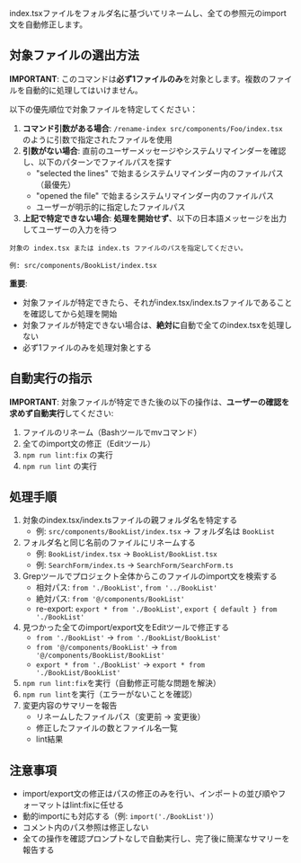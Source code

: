 index.tsxファイルをフォルダ名に基づいてリネームし、全ての参照元のimport文を自動修正します。

## 対象ファイルの選出方法

**IMPORTANT**: このコマンドは**必ず1ファイルのみ**を対象とします。複数のファイルを自動的に処理してはいけません。

以下の優先順位で対象ファイルを特定してください：

1. **コマンド引数がある場合**: `/rename-index src/components/Foo/index.tsx` のように引数で指定されたファイルを使用
2. **引数がない場合**: 直前のユーザーメッセージやシステムリマインダーを確認し、以下のパターンでファイルパスを探す
   - "selected the lines" で始まるシステムリマインダー内のファイルパス（最優先）
   - "opened the file" で始まるシステムリマインダー内のファイルパス
   - ユーザーが明示的に指定したファイルパス
3. **上記で特定できない場合**: **処理を開始せず**、以下の日本語メッセージを出力してユーザーの入力を待つ

```
対象の index.tsx または index.ts ファイルのパスを指定してください。

例: src/components/BookList/index.tsx
```

**重要**:

- 対象ファイルが特定できたら、それがindex.tsx/index.tsファイルであることを確認してから処理を開始
- 対象ファイルが特定できない場合は、**絶対に**自動で全てのindex.tsxを処理しない
- 必ず1ファイルのみを処理対象とする

## 自動実行の指示

**IMPORTANT**: 対象ファイルが特定できた後の以下の操作は、**ユーザーの確認を求めず自動実行**してください:

1. ファイルのリネーム（Bashツールでmvコマンド）
2. 全てのimport文の修正（Editツール）
3. `npm run lint:fix` の実行
4. `npm run lint` の実行

## 処理手順

1. 対象のindex.tsx/index.tsファイルの親フォルダ名を特定する
   - 例: `src/components/BookList/index.tsx` → フォルダ名は `BookList`
2. フォルダ名と同じ名前のファイルにリネームする
   - 例: `BookList/index.tsx` → `BookList/BookList.tsx`
   - 例: `SearchForm/index.ts` → `SearchForm/SearchForm.ts`
3. Grepツールでプロジェクト全体からこのファイルのimport文を検索する
   - 相対パス: `from './BookList'`, `from '../BookList'`
   - 絶対パス: `from '@/components/BookList'`
   - re-export: `export * from './BookList'`, `export { default } from './BookList'`
4. 見つかった全てのimport/export文をEditツールで修正する
   - `from './BookList'` → `from './BookList/BookList'`
   - `from '@/components/BookList'` → `from '@/components/BookList/BookList'`
   - `export * from './BookList'` → `export * from './BookList/BookList'`
5. `npm run lint:fix`を実行（自動修正可能な問題を解決）
6. `npm run lint`を実行（エラーがないことを確認）
7. 変更内容のサマリーを報告
   - リネームしたファイルパス（変更前 → 変更後）
   - 修正したファイルの数とファイル名一覧
   - lint結果

## 注意事項

- import/export文の修正はパスの修正のみを行い、インポートの並び順やフォーマットはlint:fixに任せる
- 動的importにも対応する（例: `import('./BookList')`）
- コメント内のパス参照は修正しない
- 全ての操作を確認プロンプトなしで自動実行し、完了後に簡潔なサマリーを報告する
